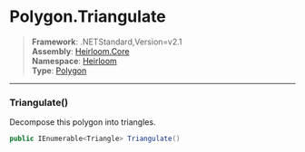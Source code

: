 # Polygon.Triangulate

> **Framework**: .NETStandard,Version=v2.1  
> **Assembly**: [Heirloom.Core][0]  
> **Namespace**: [Heirloom][0]  
> **Type**: [Polygon][1]  

--------------------------------------------------------------------------------

### Triangulate()

Decompose this polygon into triangles.

```cs
public IEnumerable<Triangle> Triangulate()
```

[0]: ../Heirloom.Core.md
[1]: Heirloom.Polygon.md
